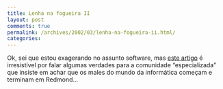 ```yaml
---
title: Lenha na fogueira II
layout: post
comments: true
permalink: /archives/2002/03/lenha-na-fogueira-ii.html/
categories:
---
```

Ok, sei que estou exagerando no assunto software, mas <a href="http://www.pbs.org/cringely/pulpit/pulpit20011101.html" >este artigo</a> é irresistível por falar algumas verdades para a comunidade &#8220;especializada&#8221; que insiste em achar que os males do mundo da informática começam e terminam em Redmond&#8230;